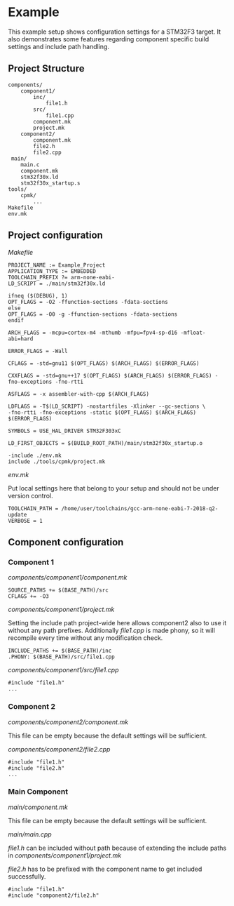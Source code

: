# Example

This example setup shows configuration settings for a STM32F3 target. It also demonstrates some features regarding component specific build settings and include path handling.

## Project Structure

    components/
        component1/
            inc/
                file1.h
            src/
                file1.cpp
            component.mk
            project.mk
        component2/
            component.mk
            file2.h
            file2.cpp
     main/
        main.c
        component.mk
        stm32f30x.ld
        stm32f30x_startup.s
    tools/
        cpmk/
            ...
    Makefile
    env.mk

## Project configuration

*Makefile*

    PROJECT_NAME := Example_Project
    APPLICATION_TYPE := EMBEDDED
    TOOLCHAIN_PREFIX ?= arm-none-eabi-
    LD_SCRIPT = ./main/stm32f30x.ld

    ifneq ($(DEBUG), 1)
    OPT_FLAGS = -O2 -ffunction-sections -fdata-sections
    else
    OPT_FLAGS = -O0 -g -ffunction-sections -fdata-sections
    endif

    ARCH_FLAGS = -mcpu=cortex-m4 -mthumb -mfpu=fpv4-sp-d16 -mfloat-abi=hard

    ERROR_FLAGS = -Wall

    CFLAGS = -std=gnu11 $(OPT_FLAGS) $(ARCH_FLAGS) $(ERROR_FLAGS)

    CXXFLAGS = -std=gnu++17 $(OPT_FLAGS) $(ARCH_FLAGS) $(ERROR_FLAGS) -fno-exceptions -fno-rtti

    ASFLAGS = -x assembler-with-cpp $(ARCH_FLAGS)

    LDFLAGS = -T$(LD_SCRIPT) -nostartfiles -Xlinker --gc-sections \
    -fno-rtti -fno-exceptions -static $(OPT_FLAGS) $(ARCH_FLAGS) $(ERROR_FLAGS)

    SYMBOLS = USE_HAL_DRIVER STM32F303xC

    LD_FIRST_OBJECTS = $(BUILD_ROOT_PATH)/main/stm32f30x_startup.o

    -include ./env.mk
    include ./tools/cpmk/project.mk

*env.mk*

Put local settings here that belong to your setup and should not be under version control.

    TOOLCHAIN_PATH = /home/user/toolchains/gcc-arm-none-eabi-7-2018-q2-update
    VERBOSE = 1

## Component configuration

### Component 1

*components/component1/component.mk*

    SOURCE_PATHS += $(BASE_PATH)/src
    CFLAGS += -O3

*components/component1/project.mk*

Setting the include path project-wide here allows component2 also to use it without any path prefixes. Additionally *file1.cpp* is made phony, so it will recompile every time without any modification check.

    INCLUDE_PATHS += $(BASE_PATH)/inc
    .PHONY: $(BASE_PATH)/src/file1.cpp

*components/component1/src/file1.cpp*

    #include "file1.h"
    ...

### Component 2

*components/component2/component.mk*

This file can be empty because the default settings will be sufficient.

*components/component2/file2.cpp*

    #include "file1.h"
    #include "file2.h"
    ...

### Main Component

*main/component.mk*

This file can be empty because the default settings will be sufficient.

*main/main.cpp*

*file1.h* can be included without path because of extending the include paths in *components/component1/project.mk*

*file2.h* has to be prefixed with the component name to get included successfully.

    #include "file1.h"
    #include "component2/file2.h"
